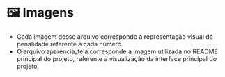 # 🖼️ Imagens
- Cada imagem desse arquivo corresponde a representação visual da penalidade referente a cada número.
- O arquivo aparencia_tela corresponde a imagem utilizada no README principal do projeto, referente a visualização da interface principal do projeto.
